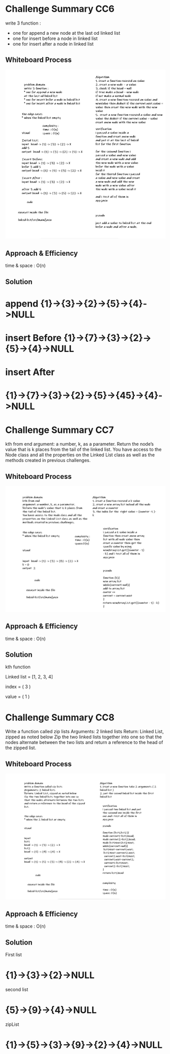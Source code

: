 # Challenge Summary CC6
<!-- Description of the challenge -->

write 3 function :
* one for append a new node
  at the last od linked list
* one for insert before a node in linked list
* one for insert after a node in linked list

## Whiteboard Process
<!-- Embedded whiteboard image -->

![](img/cc6.PNG)

## Approach & Efficiency
<!-- What approach did you take? Why? What is the Big O space/time for this approach? -->
time & space : O(n)


## Solution
<!-- Show how to run your code, and examples of it in action -->
append
{1}->{3}->{2}->{5}->{4}->NULL
===================================

insert Before
{1}->{7}->{3}->{2}->{5}->{4}->NULL
===================================

insert After
===================================

{1}->{7}->{3}->{2}->{5}->{45}->{4}->NULL
===================================

# Challenge Summary CC7
<!-- Description of the challenge -->

kth from end
argument: a number, k, as a parameter.
Return the node’s value that is k places from the tail of the linked list.
You have access to the Node class and all the properties on the Linked List class as
well as the methods created in previous challenges.

## Whiteboard Process
<!-- Embedded whiteboard image -->

![](img/cc7.PNG)

## Approach & Efficiency
<!-- What approach did you take? Why? What is the Big O space/time for this approach? -->
time & space : O(n)


## Solution
<!-- Show how to run your code, and examples of it in action -->

kth function

Linked list = [1, 2, 3, 4]

index = ( 3 )

value = ( 1 )

# Challenge Summary CC8
<!-- Description of the challenge -->
Write a function called zip lists
Arguments: 2 linked lists
Return: Linked List, zipped as noted below
Zip the two linked lists together into one so that the nodes alternate between the two lists and
return a reference to the head of the zipped list.


## Whiteboard Process
<!-- Embedded whiteboard image -->

![](img/cc8.PNG)

## Approach & Efficiency
<!-- What approach did you take? Why? What is the Big O space/time for this approach? -->
time & space : O(n)


## Solution
<!-- Show how to run your code, and examples of it in action -->

First list

{1}->{3}->{2}->NULL
===================================

second list

{5}->{9}->{4}->NULL
===================================

zipList

{1}->{5}->{3}->{9}->{2}->{4}->NULL
===================================